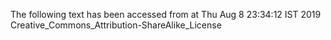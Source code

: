 The following text has been accessed from at Thu Aug 8 23:34:12 IST 2019
Creative_Commons_Attribution-ShareAlike_License
